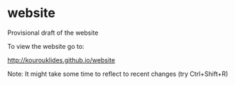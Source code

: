 website
=======

Provisional draft of the website

To view the website go to:

http://kourouklides.github.io/website

Note: It might take some time to reflect to recent changes (try Ctrl+Shift+R)
